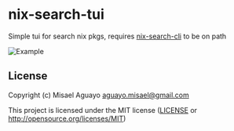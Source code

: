 # nix-search-tui

Simple tui for search nix pkgs, requires [nix-search-cli](https://github.com/peterldowns/nix-search-cli) to be on path


![Example](https://github.com/user-attachments/assets/a804dfa7-e97b-4f2f-9577-859d3338c7b2)

## License

Copyright (c) Misael Aguayo <aguayo.misael@gmail.com>

This project is licensed under the MIT license ([LICENSE] or <http://opensource.org/licenses/MIT>)

[LICENSE]: ./LICENSE
